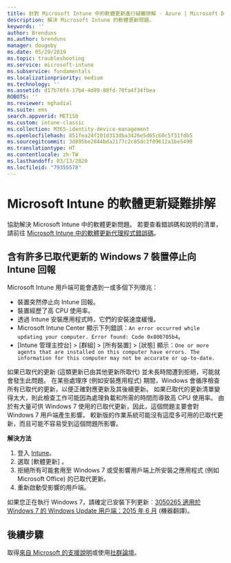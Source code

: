```yaml
---
title: 針對 Microsoft Intune 中的軟體更新進行疑難排解 - Azure | Microsoft Docs
description: 解決 Microsoft Intune 的軟體更新問題。
keywords: ''
author: Brenduns
ms.author: brenduns
manager: dougeby
ms.date: 05/29/2019
ms.topic: troubleshooting
ms.service: microsoft-intune
ms.subservice: fundamentals
ms.localizationpriority: medium
ms.technology: ''
ms.assetid: d17b70f4-17b4-4d89-88fd-70fa4f34fbea
ROBOTS: ''
ms.reviewer: mghadial
ms.suite: ems
search.appverid: MET150
ms.custom: intune-classic
ms.collection: M365-identity-device-management
ms.openlocfilehash: 851fea24f101d313dba3426e5d65c60c5f31fdb5
ms.sourcegitcommit: 3d895be2844bda2177c2c85dc2f09612a1be5490
ms.translationtype: HT
ms.contentlocale: zh-TW
ms.lasthandoff: 03/13/2020
ms.locfileid: "79355578"
---
```

# <a name="troubleshoot-software-updates-in-microsoft-intune"></a>Microsoft Intune 的軟體更新疑難排解

協助解決 Microsoft Intune 中的軟體更新問題。 若要查看錯誤碼和說明的清單，請前往 [Microsoft Intune 中的軟體更新代理程式錯誤碼](../protect/software-update-agent-error-codes.md)。

## <a name="windows-7-devices-with-many-superseded-updates-stop-reporting-to-intune"></a>含有許多已取代更新的 Windows 7 裝置停止向 Intune 回報

Microsoft Intune 用戶端可能會遇到一或多個下列徵兆：

- 裝置突然停止向 Intune 回報。  
- 裝置經歷了高 CPU 使用率。
- 透過 Intune 安裝應用程式時，它們的安裝速度緩慢。
- Microsoft Intune Center 顯示下列錯誤：`An error occurred while updating your computer. Error found: Code 0x800705b4`。
- [Intune 管理主控台] > [群組] > [所有裝置] > [狀態] 顯示：`One or more agents that are installed on this computer have errors. The information for this computer may not be accurate or up-to-date.`

如果已取代的更新 (這類更新已由其他更新所取代) 並未長時間遭到拒絕，可能就會發生此問題。 在某些處理序 (例如安裝應用程式) 期間，Windows 會循序檢查所有已取代的更新，以便正確對應更新及其後續更新。 如果已取代的更新清單變得太大，則此檢查工作可能因為處理負載和所需的時間而導致高 CPU 使用率。 由於有大量可供 Windows 7 使用的已取代更新，因此，這個問題主要會對 Windows 7 用戶端產生影響。 較新版的作業系統可能沒有這麼多可用的已取代更新，而且可能不容易受到這個問題所影響。

**解決方法**

1. 登入 [Intune](https://go.microsoft.com/fwlink/?linkid=2090973)。
2. 選取 [軟體更新]  。
3. 拒絕所有可能套用至 Windows 7 或受影響用戶端上所安裝之應用程式 (例如 Microsoft Office) 的已取代更新。
4. 重新啟動受影響的用戶端。

如果您正在執行 Windows 7，請確定已安裝下列更新︰[3050265 適用於 Windows 7 的 Windows Update 用戶端：2015 年 6 月](https://support.microsoft.com/kb/3050265) (機器翻譯)。

## <a name="next-steps"></a>後續步驟

取得[來自 Microsoft 的支援說明](get-support.md)或使用[社群論壇](https://social.technet.microsoft.com/Forums/en-US/home?category=microsoftintune)。